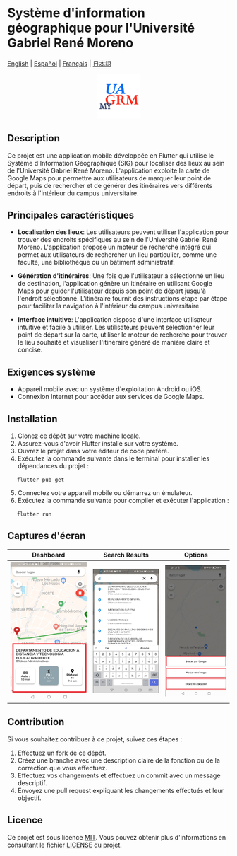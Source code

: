 # Système d'information géographique pour l'Université Gabriel René Moreno

[English](./README.md) | [Español](./README.es.md) | [Français](./README.fr.md) | [日本語](./README.jp.md)

<p align="center">
  <img loading="lazy" width="20%" src="./assets/icons/icon.png" alt="Logo" />
</p>

## Description

Ce projet est une application mobile développée en Flutter qui utilise le Système d'Information Géographique (SIG) pour localiser des lieux au sein de l'Université Gabriel René Moreno. L'application exploite la carte de Google Maps pour permettre aux utilisateurs de marquer leur point de départ, puis de rechercher et de générer des itinéraires vers différents endroits à l'intérieur du campus universitaire.

## Principales caractéristiques

- **Localisation des lieux**: Les utilisateurs peuvent utiliser l'application pour trouver des endroits spécifiques au sein de l'Université Gabriel René Moreno. L'application propose un moteur de recherche intégré qui permet aux utilisateurs de rechercher un lieu particulier, comme une faculté, une bibliothèque ou un bâtiment administratif.

- **Génération d'itinéraires**: Une fois que l'utilisateur a sélectionné un lieu de destination, l'application génère un itinéraire en utilisant Google Maps pour guider l'utilisateur depuis son point de départ jusqu'à l'endroit sélectionné. L'itinéraire fournit des instructions étape par étape pour faciliter la navigation à l'intérieur du campus universitaire.

- **Interface intuitive**: L'application dispose d'une interface utilisateur intuitive et facile à utiliser. Les utilisateurs peuvent sélectionner leur point de départ sur la carte, utiliser le moteur de recherche pour trouver le lieu souhaité et visualiser l'itinéraire généré de manière claire et concise.

## Exigences système

- Appareil mobile avec un système d'exploitation Android ou iOS.
- Connexion Internet pour accéder aux services de Google Maps.

## Installation

1. Clonez ce dépôt sur votre machine locale.
2. Assurez-vous d'avoir Flutter installé sur votre système.
3. Ouvrez le projet dans votre éditeur de code préféré.
4. Exécutez la commande suivante dans le terminal pour installer les dépendances du projet :

```shell
   flutter pub get
```

5. Connectez votre appareil mobile ou démarrez un émulateur.
6. Exécutez la commande suivante pour compiler et exécuter l'application :

```shell
   flutter run
```

## Captures d'écran

| **Dashboard** | **Search Results** | **Options** |
|:-------------------:|:--------------------------:|:----------------:|
| ![Dashboard](./screenshots/s1.png) | ![Search Results](./screenshots/s2.png) | ![Options](./screenshots/s3.png) |



## Contribution

Si vous souhaitez contribuer à ce projet, suivez ces étapes :

1. Effectuez un fork de ce dépôt.
2. Créez une branche avec une description claire de la fonction ou de la correction que vous effectuez.
3. Effectuez vos changements et effectuez un commit avec un message descriptif.
4. Envoyez une pull request expliquant les changements effectués et leur objectif.

## Licence

Ce projet est sous licence [MIT](https://opensource.org/licenses/MIT). Vous pouvez obtenir plus d'informations en consultant le fichier [LICENSE](LICENSE) du projet.
